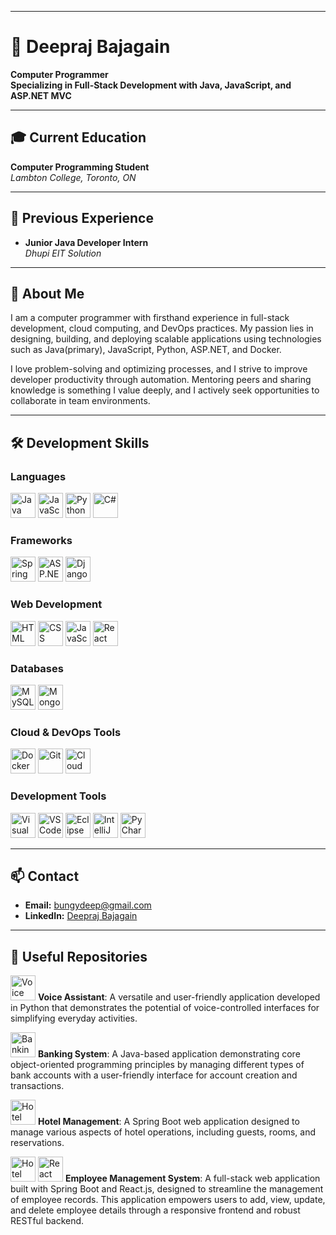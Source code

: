 
---

# 🌟 Deepraj Bajagain

**Computer Programmer**  
**Specializing in Full-Stack Development with Java, JavaScript, and ASP.NET MVC**

---

## 🎓 Current Education
**Computer Programming Student**  
*Lambton College, Toronto, ON*

---

## 💼 Previous Experience
- **Junior Java Developer Intern**  
  *Dhupi EIT Solution*

---

## 🌟 About Me
I am a computer programmer with firsthand experience in full-stack development, cloud computing, and DevOps practices. My passion lies in designing, building, and deploying scalable applications using technologies such as Java(primary), JavaScript, Python, ASP.NET, and Docker.

I love problem-solving and optimizing processes, and I strive to improve developer productivity through automation. Mentoring peers and sharing knowledge is something I value deeply, and I actively seek opportunities to collaborate in team environments.

---

## 🛠 Development Skills

### Languages
<p>
  <img src="https://img.icons8.com/color/48/000000/java-coffee-cup-logo.png" alt="Java" width="40" height="40"/>
  <img src="https://img.icons8.com/color/48/000000/javascript.png" alt="JavaScript" width="40" height="40"/>
  <img src="https://img.icons8.com/color/48/000000/python.png" alt="Python" width="40" height="40"/>
  <img src="https://img.icons8.com/color/48/000000/c-sharp-logo.png" alt="C#" width="40" height="40"/>
</p>

### Frameworks
<p>
  <img src="https://img.icons8.com/color/48/000000/spring-logo.png" alt="Spring" width="40" height="40"/>
  <img src="https://img.icons8.com/color/48/000000/visual-studio.png" alt="ASP.NET Core" width="40" height="40"/>
  <img src="https://img.icons8.com/color/48/000000/django.png" alt="Django" width="40" height="40"/>
</p>

### Web Development
<p>
  <img src="https://img.icons8.com/color/48/000000/html-5.png" alt="HTML" width="40" height="40"/>
  <img src="https://img.icons8.com/color/48/000000/css3.png" alt="CSS" width="40" height="40"/>
  <img src="https://img.icons8.com/color/48/000000/javascript.png" alt="JavaScript" width="40" height="40"/>
  <img src="https://img.icons8.com/color/48/000000/react-native.png" alt="React" width="40" height="40"/>
</p>

### Databases
<p>
  <img src="https://img.icons8.com/color/48/000000/mysql-logo.png" alt="MySQL" width="40" height="40"/>
  <img src="https://img.icons8.com/color/48/000000/mongodb.png" alt="MongoDB" width="40" height="40"/>
</p>

### Cloud & DevOps Tools
<p>
  <img src="https://img.icons8.com/color/48/000000/docker.png" alt="Docker" width="40" height="40"/>
  <img src="https://img.icons8.com/color/48/000000/git.png" alt="Git" width="40" height="40"/>
  <img src="https://img.icons8.com/color/48/000000/cloud.png" alt="Cloud Computing" width="40" height="40"/>
</p>

### Development Tools
<p>
  <img src="https://img.icons8.com/color/48/000000/visual-studio.png" alt="Visual Studio" width="40" height="40"/>
  <img src="https://img.icons8.com/color/48/000000/visual-studio-code-2019.png" alt="VS Code" width="40" height="40"/>
  <img src="https://img.icons8.com/color/48/000000/eclipse.png" alt="Eclipse" width="40" height="40"/>
  <img src="https://img.icons8.com/color/48/000000/intellij-idea.png" alt="IntelliJ IDEA" width="40" height="40"/>
  <img src="https://img.icons8.com/color/48/000000/pycharm.png" alt="PyCharm" width="40" height="40"/>
</p>

---

## 📫 Contact
- **Email:** [bungydeep@gmail.com](mailto:bungydeep@gmail.com)
- **LinkedIn:** [Deepraj Bajagain](https://www.linkedin.com/in/deepraj-bajagain)

---

## 📁 Useful Repositories
<p>
  <img src="https://img.icons8.com/color/48/000000/python.png" alt="Voice Assistant" width="40" height="40"/> 
  <strong>Voice Assistant</strong>: A versatile and user-friendly application developed in Python that demonstrates the potential of voice-controlled interfaces for simplifying everyday activities.
</p>
<p>
  <img src="https://img.icons8.com/color/48/000000/java-coffee-cup-logo.png" alt="Banking System" width="40" height="40"/> 
  <strong>Banking System</strong>: A Java-based application demonstrating core object-oriented programming principles by managing different types of bank accounts with a user-friendly interface for account creation and transactions.
</p>
<p>
  <img src="https://img.icons8.com/color/48/000000/spring-logo.png" alt="Hotel Management" width="40" height="40"/> 
  <strong>Hotel Management</strong>: A Spring Boot web application designed to manage various aspects of hotel operations, including guests, rooms, and reservations.
</p>
<p>
  <img src="https://img.icons8.com/color/48/000000/spring-logo.png" alt="Hotel Management" width="40" height="40"/> 
  <img src="https://img.icons8.com/color/48/000000/react-native.png" alt="React" width="40" height="40"/>
  <strong>Employee Management System</strong>: A full-stack web application built with Spring Boot and React.js, designed to streamline the management of employee records.    This application empowers users to add, view, update, and delete employee details through a responsive frontend and robust RESTful backend.
</p>